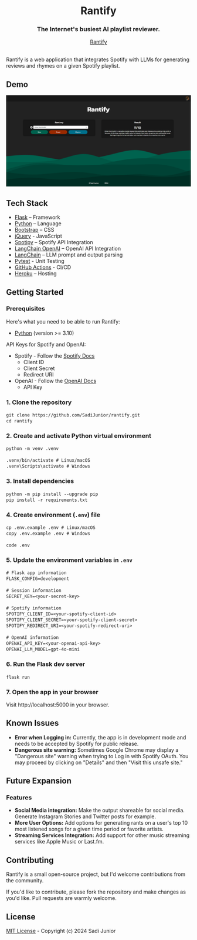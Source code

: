 <div align="center">
  <h1 align="center">Rantify</h1>
  <h3>The Internet's busiest AI playlist reviewer.</h3>
</div>

<div align="center">
  <a href="https://rantify-d3dae4547d9a.herokuapp.com/">Rantify</a>
</div>

<br/>

Rantify is a web application that integrates Spotify with LLMs for generating reviews and rhymes on a given Spotify playlist.


## Demo

![Rantify Demo](.github/images/rantify-demo.png)


## Tech Stack

- [Flask](https://flask.palletsprojects.com/) – Framework
- [Python](https://www.python.org/) – Language
- [Bootstrap](https://getbootstrap.com/) – CSS
- [jQuery](https://jquery.com/) - JavaScript
- [Spotipy](https://spotipy.readthedocs.io/) – Spotify API Integration
- [LangChain OpenAI](https://python.langchain.com/v0.2/docs/integrations/platforms/openai/) – OpenAI API Integration
- [LangChain](https://python.langchain.com/v0.2/docs/introduction/) – LLM prompt and output parsing
- [Pytest](https://docs.pytest.org/en/stable/) - Unit Testing
- [GitHub Actions](https://docs.github.com/en/actions) - CI/CD
- [Heroku](https://www.heroku.com/) – Hosting


## Getting Started

### Prerequisites

Here's what you need to be able to run Rantify:

- [Python](https://www.python.org/downloads/) (version >= 3.10)

API Keys for Spotify and OpenAI:
- Spotify - Follow the [Spotify Docs](https://developer.spotify.com/documentation/web-api/concepts/apps)
  - Client ID
  - Client Secret
  - Redirect URI
- OpenAI - Follow the [OpenAI Docs](https://platform.openai.com/docs/quickstart)
   - API Key

### 1. Clone the repository
``` shell
git clone https://github.com/SadiJunior/rantify.git
cd rantify
```

### 2. Create and activate Python virtual environment
``` shell
python -m venv .venv

.venv/bin/activate # Linux/macOS
.venv\Scripts\activate # Windows
```

### 3. Install dependencies
``` shell
python -m pip install --upgrade pip
pip install -r requirements.txt
```

### 4. Create environment (`.env`) file
``` shell
cp .env.example .env # Linux/macOS
copy .env.example .env # Windows

code .env
```

### 5. Update the environment variables in `.env`
``` shell
# Flask app information
FLASK_CONFIG=development

# Session information
SECRET_KEY=<your-secret-key>

# Spotify information
SPOTIFY_CLIENT_ID=<your-spotify-client-id>
SPOTIFY_CLIENT_SECRET=<your-spotify-client-secret>
SPOTIFY_REDIRECT_URI=<your-spotify-redirect-uri>

# OpenAI information
OPENAI_API_KEY=<your-openai-api-key>
OPENAI_LLM_MODEL=gpt-4o-mini
```

### 6. Run the Flask dev server
``` shell
flask run
```

### 7. Open the app in your browser

Visit http://localhost:5000 in your browser.


## Known Issues

- **Error when Logging in:** Currently, the app is in development mode and needs to be accepted by Spotify for public release.
- **Dangerous site warning:** Sometimes Google Chrome may display a "Dangerous site" warning when trying to Log in with Spotify OAuth. You may proceed by clicking on "Details" and then "Visit this unsafe site."


## Future Expansion

### Features

- **Social Media integration:** Make the output shareable for social media. Generate Instagram Stories and Twitter posts for example.
- **More User Options:** Add options for generating rants on a user's top 10 most listened songs for a given time period or favorite artists.
- **Streaming Services Integration:** Add support for other music streaming services like Apple Music or Last.fm.


## Contributing

Rantify is a small open-source project, but I'd welcome contributions from the community.

If you'd like to contribute, please fork the repository and make changes as you'd like. Pull requests are warmly welcome.


## License

[MIT License](LICENSE.md) - Copyright (c) 2024 Sadi Junior
